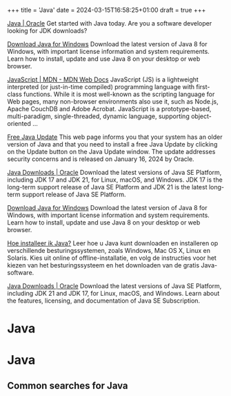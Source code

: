 +++
title = 'Java'
date = 2024-03-15T16:58:25+01:00
draft = true
+++

[Java | Oracle](https://www.java.com/)
Get started with Java today. Are you a software developer looking for JDK downloads?

[Download Java for Windows](https://www.java.com/download/ie_manual.jsp)
Download the latest version of Java 8 for Windows, with important license information and system requirements. Learn how to install, update and use Java 8 on your desktop or web browser.

[JavaScript | MDN - MDN Web Docs](https://developer.mozilla.org/en-US/docs/Web/javascript)
JavaScript (JS) is a lightweight interpreted (or just-in-time compiled) programming language with first-class functions. While it is most well-known as the scripting language for Web pages, many non-browser environments also use it, such as Node.js, Apache CouchDB and Adobe Acrobat. JavaScript is a prototype-based, multi-paradigm, single-threaded, dynamic language, supporting object-oriented ...

[Free Java Update](https://www.java.com/en/download/more_info.jsp)
This web page informs you that your system has an older version of Java and that you need to install a free Java Update by clicking on the Update button on the Java Update window. The update addresses security concerns and is released on January 16, 2024 by Oracle.

[Java Downloads | Oracle](https://www.oracle.com/java/technologies/downloads/)
Download the latest versions of Java SE Platform, including JDK 17 and JDK 21, for Linux, macOS, and Windows. JDK 17 is the long-term support release of Java SE Platform and JDK 21 is the latest long-term support release of Java SE Platform.

[Download Java for Windows](https://www.java.com/download/ie_manual.jsp)
Download the latest version of Java 8 for Windows, with important license information and system requirements. Learn how to install, update and use Java 8 on your desktop or web browser.

[Hoe installeer ik Java?](https://www.java.com/nl/download/help/download_options.html)
Leer hoe u Java kunt downloaden en installeren op verschillende besturingssystemen, zoals Windows, Mac OS X, Linux en Solaris. Kies uit online of offline-installatie, en volg de instructies voor het kiezen van het besturingssysteem en het downloaden van de gratis Java-software.

[Java Downloads | Oracle](https://www.oracle.com/java/technologies/downloads/)
Download the latest versions of Java SE Platform, including JDK 21 and JDK 17, for Linux, macOS, and Windows. Learn about the features, licensing, and documentation of Java SE Subscription.

Java
====

# Java

## Common searches for Java
